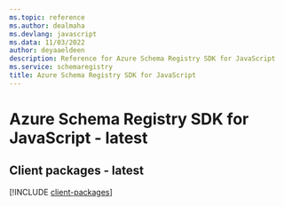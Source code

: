 ```yaml
---
ms.topic: reference
ms.author: dealmaha
ms.devlang: javascript
ms.data: 11/03/2022
author: deyaaeldeen
description: Reference for Azure Schema Registry SDK for JavaScript
ms.service: schemaregistry
title: Azure Schema Registry SDK for JavaScript
---
```

# Azure Schema Registry SDK for JavaScript - latest

## Client packages - latest
[!INCLUDE [client-packages](schema-registry-client-index.md)]